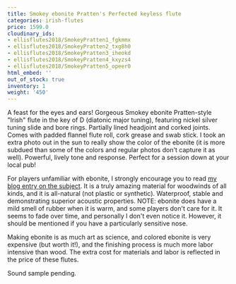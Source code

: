 ```yaml
---
title: Smokey ebonite Pratten's Perfected keyless flute
categories: irish-flutes
price: 1599.0
cloudinary_ids:
- ellisflutes2018/SmokeyPratten1_fgkmmx
- ellisflutes2018/SmokeyPratten2_txg8h0
- ellisflutes2018/SmokeyPratten3_iheokd
- ellisflutes2018/SmokeyPratten4_kxyzs4
- ellisflutes2018/SmokeyPratten5_opeer0
html_embed: ''
out_of_stock: true
inventory: 1
weight: '450'
---
```


A feast for the eyes and ears!  Gorgeous Smokey ebonite Pratten-style "Irish" flute in the key of D (diatonic major tuning), featuring nickel silver tuning slide and bore rings.  Partially lined headjoint and corked joints.  Comes with padded flannel flute roll, cork grease and swab stick.  I took an extra photo out in the sun to really show the color of the ebonite (it is more subdued than some of the colors and regular photos don't capture it as well).  Powerful, lively tone and response.  Perfect for a session down at your local pub!

For players unfamiliar with ebonite, I strongly encourage you to read [my blog entry on the subject](http://ellisflutes.com/blog/what-is-ebonite).  It is a truly amazing material for woodwinds of all kinds, and it is all-natural (not plastic or synthetic).  Waterproof, stable and demonstrating superior acoustic properties.  NOTE: ebonite does have a mild smell of rubber when it is warm, and some players don't care for it.  It seems to fade over time, and personally I don't even notice it.  However, it should be mentioned if you have a particularly sensitive nose.

Making ebonite is as much art as science, and colored ebonite is very expensive (but worth it!), and the finishing process is much more labor intensive than wood.  The extra cost for materials and labor is reflected in the price of these flutes.

Sound sample pending.